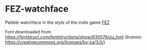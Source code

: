 # FEZ-watchface
Pebble watchface in the style of the indie game [FEZ](http://fezgame.com/)

Font downloaded from: https://fontstruct.com/fontstructions/show/830576/zu_font
(license: https://creativecommons.org/licenses/by-sa/3.0/)

